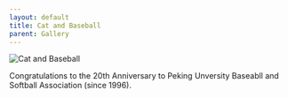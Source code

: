 ```yaml
---
layout: default
title: Cat and Baseball
parent: Gallery
---
```


<img src="https://i.pximg.net/img-original/img/2016/02/25/23/32/26/55485195_p0.jpg" alt="Cat and Baseball">

Congratulations to the 20th Anniversary to Peking Unversity Baseabll and Softball Association (since 1996).
